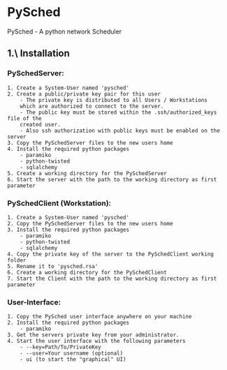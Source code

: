 # PySched # 

PySched - A python network Scheduler

## 1.\ Installation ##

### PySchedServer:  ###
	1. Create a System-User named 'pysched'  
	2. Create a public/private key pair for this user  
		- The private key is distributed to all Users / Workstations
		which are authorized to connect to the server.  
		- The public key must be stored within the .ssh/authorized_keys file of the
		created user.  
		- Also ssh authorization with public keys must be enabled on the server  
	3. Copy the PySchedServer files to the new users home  
	4. Install the required python packages  
		- paramiko  
		- python-twisted  
		- sqlalchemy  
	5. Create a working directory for the PySchedServer  
	6. Start the server with the path to the working directory as first parameter  

### PySchedClient (Workstation):  ###
	1. Create a System-User named 'pysched'  
	2. Copy the PySchedServer files to the new users home  
	3. Install the required python packages  
		- paramiko  
		- python-twisted  
		- sqlalchemy  
	4. Copy the private key of the server to the PySchedClient working folder  
	5. Rename it to 'pysched.rsa'  
	6. Create a working directory for the PySchedClient  
	7. Start the Client with the path to the working directory as first parameter  

### User-Interface:  ###
	1. Copy the PySched user interface anywhere on your machine  
	2. Install the required python packages  
		- paramiko  
	3. Get the servers private key from your administrator.  
	4. Start the user interface with the following parameters  
		- --key=Path/To/PrivateKey  
		- --user=Your username (optional)  
		- ui (to start the "graphical" UI)  
